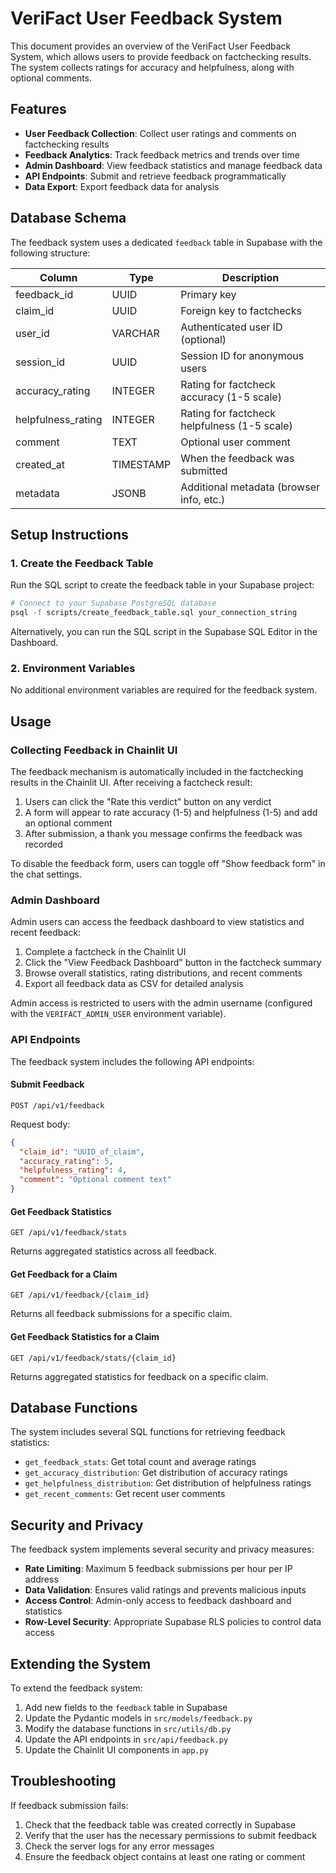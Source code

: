 # VeriFact User Feedback System

This document provides an overview of the VeriFact User Feedback System, which allows users to provide feedback on factchecking results. The system collects ratings for accuracy and helpfulness, along with optional comments.

## Features

- **User Feedback Collection**: Collect user ratings and comments on factchecking results
- **Feedback Analytics**: Track feedback metrics and trends over time
- **Admin Dashboard**: View feedback statistics and manage feedback data
- **API Endpoints**: Submit and retrieve feedback programmatically
- **Data Export**: Export feedback data for analysis

## Database Schema

The feedback system uses a dedicated `feedback` table in Supabase with the following structure:

| Column             | Type      | Description                                  |
| ------------------ | --------- | -------------------------------------------- |
| feedback_id        | UUID      | Primary key                                  |
| claim_id           | UUID      | Foreign key to factchecks                    |
| user_id            | VARCHAR   | Authenticated user ID (optional)             |
| session_id         | UUID      | Session ID for anonymous users               |
| accuracy_rating    | INTEGER   | Rating for factcheck accuracy (1-5 scale)    |
| helpfulness_rating | INTEGER   | Rating for factcheck helpfulness (1-5 scale) |
| comment            | TEXT      | Optional user comment                        |
| created_at         | TIMESTAMP | When the feedback was submitted              |
| metadata           | JSONB     | Additional metadata (browser info, etc.)     |

## Setup Instructions

### 1. Create the Feedback Table

Run the SQL script to create the feedback table in your Supabase project:

```bash
# Connect to your Supabase PostgreSQL database
psql -f scripts/create_feedback_table.sql your_connection_string
```

Alternatively, you can run the SQL script in the Supabase SQL Editor in the Dashboard.

### 2. Environment Variables

No additional environment variables are required for the feedback system.

## Usage

### Collecting Feedback in Chainlit UI

The feedback mechanism is automatically included in the factchecking results in the Chainlit UI. After receiving a factcheck result:

1. Users can click the "Rate this verdict" button on any verdict
2. A form will appear to rate accuracy (1-5) and helpfulness (1-5) and add an optional comment
3. After submission, a thank you message confirms the feedback was recorded

To disable the feedback form, users can toggle off "Show feedback form" in the chat settings.

### Admin Dashboard

Admin users can access the feedback dashboard to view statistics and recent feedback:

1. Complete a factcheck in the Chainlit UI
2. Click the "View Feedback Dashboard" button in the factcheck summary
3. Browse overall statistics, rating distributions, and recent comments
4. Export all feedback data as CSV for detailed analysis

Admin access is restricted to users with the admin username (configured with the `VERIFACT_ADMIN_USER` environment variable).

### API Endpoints

The feedback system includes the following API endpoints:

#### Submit Feedback

```
POST /api/v1/feedback
```

Request body:

```json
{
  "claim_id": "UUID_of_claim",
  "accuracy_rating": 5,
  "helpfulness_rating": 4,
  "comment": "Optional comment text"
}
```

#### Get Feedback Statistics

```
GET /api/v1/feedback/stats
```

Returns aggregated statistics across all feedback.

#### Get Feedback for a Claim

```
GET /api/v1/feedback/{claim_id}
```

Returns all feedback submissions for a specific claim.

#### Get Feedback Statistics for a Claim

```
GET /api/v1/feedback/stats/{claim_id}
```

Returns aggregated statistics for feedback on a specific claim.

## Database Functions

The system includes several SQL functions for retrieving feedback statistics:

- `get_feedback_stats`: Get total count and average ratings
- `get_accuracy_distribution`: Get distribution of accuracy ratings
- `get_helpfulness_distribution`: Get distribution of helpfulness ratings
- `get_recent_comments`: Get recent user comments

## Security and Privacy

The feedback system implements several security and privacy measures:

- **Rate Limiting**: Maximum 5 feedback submissions per hour per IP address
- **Data Validation**: Ensures valid ratings and prevents malicious inputs
- **Access Control**: Admin-only access to feedback dashboard and statistics
- **Row-Level Security**: Appropriate Supabase RLS policies to control data access

## Extending the System

To extend the feedback system:

1. Add new fields to the `feedback` table in Supabase
2. Update the Pydantic models in `src/models/feedback.py`
3. Modify the database functions in `src/utils/db.py`
4. Update the API endpoints in `src/api/feedback.py`
5. Update the Chainlit UI components in `app.py`

## Troubleshooting

If feedback submission fails:

1. Check that the feedback table was created correctly in Supabase
2. Verify that the user has the necessary permissions to submit feedback
3. Check the server logs for any error messages
4. Ensure the feedback object contains at least one rating or comment
